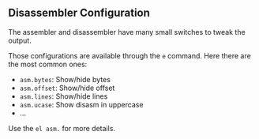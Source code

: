 ## Disassembler Configuration

The assembler and disassembler have many small switches to tweak the output.

Those configurations are available through the `e` command. Here there are the most common ones:

* `asm.bytes`: Show/hide bytes
* `asm.offset`: Show/hide offset
* `asm.lines`: Show/hide lines
* `asm.ucase`: Show disasm in uppercase
* ...

Use the `el asm.` for more details.
